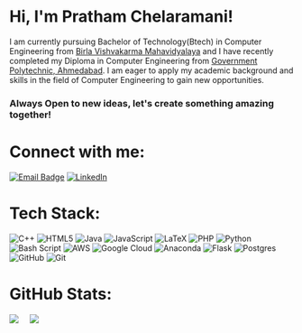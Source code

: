 # Hi, I'm Pratham Chelaramani!
<h8>I am currently pursuing Bachelor of Technology(Btech) in Computer Engineering from [Birla Vishvakarma Mahavidyalaya](https://www.bvmengineering.ac.in/) and I have recently completed my Diploma in Computer Engineering from [Government Polytechnic, Ahmedabad](http://www.gpahmedabad.ac.in/). I am eager to apply my academic background and skills in the field of Computer Engineering to gain new opportunities.</h8>

<h3>Always Open to new ideas, let's create something amazing together!</h3><be>

# Connect with me:
[![Email Badge](https://img.shields.io/badge/-Email-c14438?style=flat&logo=Gmail&logoColor=white&link=mailto:chelaramanipratham@gmail.com)](mailto:chelaramanipratham@gmail.com)
[![LinkedIn](https://img.shields.io/badge/LinkedIn-%230077B5.svg?logo=linkedin&logoColor=white)](https://www.linkedin.com/in/pratham-chelaramani-a44283227)



# Tech Stack:
![C++](https://img.shields.io/badge/c++-%2300599C.svg?style=flat&logo=c%2B%2B&logoColor=white) ![HTML5](https://img.shields.io/badge/html5-%23E34F26.svg?style=flat&logo=html5&logoColor=white) ![Java](https://img.shields.io/badge/java-%23ED8B00.svg?style=flat&logo=openjdk&logoColor=white) ![JavaScript](https://img.shields.io/badge/javascript-%23323330.svg?style=flat&logo=javascript&logoColor=%23F7DF1E) ![LaTeX](https://img.shields.io/badge/latex-%23008080.svg?style=flat&logo=latex&logoColor=white) ![PHP](https://img.shields.io/badge/php-%23777BB4.svg?style=flat&logo=php&logoColor=white) ![Python](https://img.shields.io/badge/python-3670A0?style=flat&logo=python&logoColor=ffdd54) ![Bash Script](https://img.shields.io/badge/bash_script-%23121011.svg?style=flat&logo=gnu-bash&logoColor=white) ![AWS](https://img.shields.io/badge/AWS-%23FF9900.svg?style=flat&logo=amazon-aws&logoColor=white) ![Google Cloud](https://img.shields.io/badge/GoogleCloud-%234285F4.svg?style=flat&logo=google-cloud&logoColor=white) ![Anaconda](https://img.shields.io/badge/Anaconda-%2344A833.svg?style=flat&logo=anaconda&logoColor=white) ![Flask](https://img.shields.io/badge/flask-%23000.svg?style=flat&logo=flask&logoColor=white) ![Postgres](https://img.shields.io/badge/postgres-%23316192.svg?style=flat&logo=postgresql&logoColor=white) ![GitHub](https://img.shields.io/badge/github-%23121011.svg?style=flat&logo=github&logoColor=white) ![Git](https://img.shields.io/badge/git-%23F05033.svg?style=flat&logo=git&logoColor=white)



# GitHub Stats:
![](https://github-readme-streak-stats.herokuapp.com/?user=thepratholic&theme=blueberry&hide_border=false) &nbsp;&nbsp;&nbsp;
![](https://github-readme-stats.vercel.app/api/top-langs/?username=thepratholic&theme=blueberry&hide_border=false&include_all_commits=false&count_private=false&layout=compact)

